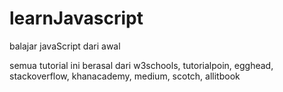 # learnJavascript
balajar javaScript dari awal

semua tutorial ini berasal dari w3schools, tutorialpoin, egghead, stackoverflow, khanacademy, medium, scotch, allitbook


